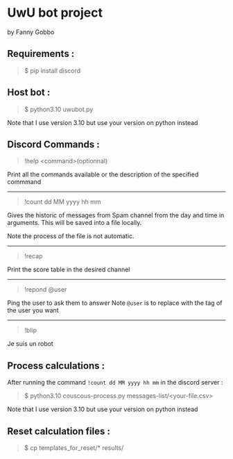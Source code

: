 # UwU bot project
by Fanny Gobbo

## Requirements : 
> $ pip install discord


## Host bot : 
> $ python3.10 uwubot.py

Note that I use version 3.10 but use your version on python instead


## Discord Commands : 
> !help \<command>(optionnal)

Print all the commands available or the description of the specified commmand

<hr>

> !count dd MM yyyy hh mm

Gives the historic of messages from Spam channel from the day and time in arguments. This will be saved into a file locally.

Note the process of the file is not automatic.

<hr>

> !recap

Print the score table in the desired channel

<hr>

> !repond @user

Ping the user to ask them to answer 
Note `@user` is to replace with the tag of the user you want

<hr>

> !blip

Je suis un robot

## Process calculations :
After running the command `!count dd MM yyyy hh mm` in the discord server : 
> $ python3.10 couscous-process.py messages-list/\<your-file.csv>

Note that I use version 3.10 but use your version on python instead

## Reset calculation files :
> $ cp templates_for_reset/* results/

